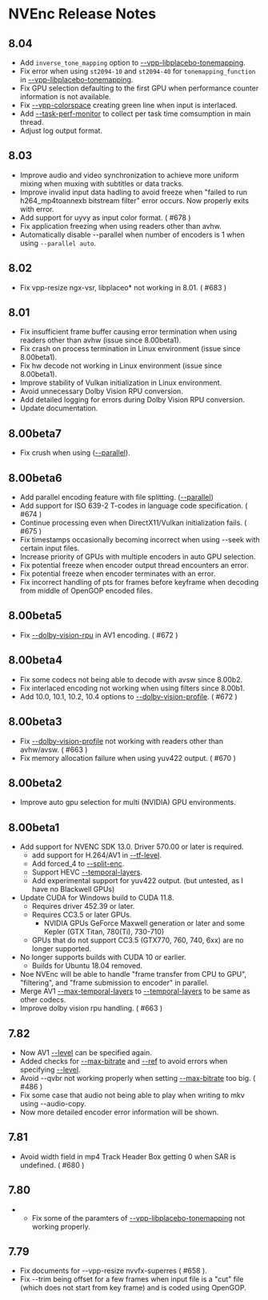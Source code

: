 # NVEnc Release Notes

## 8.04

- Add ```inverse_tone_mapping``` option to [--vpp-libplacebo-tonemapping](./NVEncC_Options.en.md#--vpp-libplacebo-tonemapping-param1value1param2value2).
- Fix error when using ```st2094-10``` and ```st2094-40``` for ```tonemapping_function``` in [--vpp-libplacebo-tonemapping](./NVEncC_Options.en.md#--vpp-libplacebo-tonemapping-param1value1param2value2).
- Fix GPU selection defaulting to the first GPU when performance counter information is not available.
- Fix [--vpp-colorspace](./NVEncC_Options.en.md#--vpp-colorspace-param1value1param2value2) creating green line when input is interlaced.
- Add [--task-perf-monitor](./NVEncC_Options.en.md#--task-perf-monitor) to collect per task time comsumption in main thread.
- Adjust log output format.

## 8.03

- Improve audio and video synchronization to achieve more uniform mixing when muxing with subtitles or data tracks.
- Improve invalid input data hadling to avoid freeze when "failed to run h264_mp4toannexb bitstream filter" error occurs.
  Now properly exits with error.
- Add support for uyvy as input color format. ( #678 )
- Fix application freezing when using readers other than avhw.
- Automatically disable --parallel when number of encoders is 1 when using ```--parallel auto```.

## 8.02

- Fix vpp-resize ngx-vsr, libplaceo* not working in 8.01. ( #683 )

## 8.01

- Fix insufficient frame buffer causing error termination when using readers other than avhw (issue since 8.00beta1).
- Fix crash on process termination in Linux environment (issue since 8.00beta1).
- Fix hw decode not working in Linux environment (issue since 8.00beta1).
- Improve stability of Vulkan initialization in Linux environment.
- Avoid unnecessary Dolby Vision RPU conversion.
- Add detailed logging for errors during Dolby Vision RPU conversion.
- Update documentation.

## 8.00beta7

- Fix crush when using ([--parallel](./NVEncC_Options.en.md#--parallel-int-or-param1value1param2value2)).

## 8.00beta6

- Add parallel encoding feature with file splitting. ([--parallel](./NVEncC_Options.en.md#--parallel-int-or-param1value1param2value2))
- Add support for ISO 639-2 T-codes in language code specification. ( #674 )
- Continue processing even when DirectX11/Vulkan initialization fails. ( #675 )
- Fix timestamps occasionally becoming incorrect when using --seek with certain input files.
- Increase priority of GPUs with multiple encoders in auto GPU selection.
- Fix potential freeze when encoder output thread encounters an error.
- Fix potential freeze when encoder terminates with an error.
- Fix incorrect handling of pts for frames before keyframe when decoding from middle of OpenGOP encoded files.

## 8.00beta5

- Fix [--dolby-vision-rpu](https://github.com/rigaya/NVEnc/blob/master/NVEncC_Options.en.md#--dolby-vision-rpu-string) in AV1 encoding. ( #672 )

## 8.00beta4

- Fix some codecs not being able to decode with avsw since 8.00b2.
- Fix interlaced encoding not working when using filters since 8.00b1.
- Add 10.0, 10.1, 10.2, 10.4 options to [--dolby-vision-profile](https://github.com/rigaya/NVEnc/blob/master/NVEncC_Options.en.md#--dolby-vision-profile-string-hevc-av1). ( #672 )

## 8.00beta3

- Fix [--dolby-vision-profile](https://github.com/rigaya/NVEnc/blob/master/NVEncC_Options.en.md#--dolby-vision-profile-string-hevc-av1) not working with readers other than avhw/avsw. ( #663 )
- Fix memory allocation failure when using yuv422 output. ( #670 )

## 8.00beta2

- Improve auto gpu selection for multi (NVIDIA) GPU environments.

## 8.00beta1

- Add support for NVENC SDK 13.0.
  Driver 570.00 or later is required.
  - add support for H.264/AV1 in [--tf-level](https://github.com/rigaya/NVEnc/blob/master/NVEncC_Options.en.md#--tf-level-int).
  - Add forced_4 to [--split-enc](https://github.com/rigaya/NVEnc/blob/master/NVEncC_Options.en.md#--split-enc-string).
  - Support HEVC [--temporal-layers](https://github.com/rigaya/NVEnc/blob/master/NVEncC_Options.en.md#--temporal-layers-int).
  - Add experimental support for yuv422 output. (but untested, as I have no Blackwell GPUs)
- Update CUDA for Windows build to CUDA 11.8.
  - Requires driver 452.39 or later.
  - Requires CC3.5 or later GPUs.
    - NVIDIA GPUs GeForce Maxwell generation or later and some Kepler (GTX Titan, 780(Ti), 730-710)
  - GPUs that do not support CC3.5 (GTX770, 760, 740, 6xx) are no longer supported.
- No longer supports builds with CUDA 10 or earlier.
  - Builds for Ubuntu 18.04 removed.
- Noe NVEnc will be able to handle "frame transfer from CPU to GPU", "filtering", and "frame submission to encoder" in parallel.
- Merge AV1 [--max-temporal-layers](https://github.com/rigaya/NVEnc/blob/master/NVEncC_Options.en.md#--temporal-layers-int) to [--temporal-layers](https://github.com/rigaya/NVEnc/blob/master/NVEncC_Options.en.md#--temporal-layers-int) to be same as other codecs.
- Improve dolby vision rpu handling. ( #663 ) 

## 7.82

- Now AV1 [--level](https://github.com/rigaya/NVEnc/blob/master/NVEncC_Options.en.md#--level-string) can be specified again.
- Added checks for [--max-bitrate](https://github.com/rigaya/NVEnc/blob/master/NVEncC_Options.en.md#--max-bitrate-int) and [--ref](https://github.com/rigaya/NVEnc/blob/master/NVEncC_Options.en.md#--ref-int) to avoid errors when specifying [--level](https://github.com/rigaya/NVEnc/blob/master/NVEncC_Options.en.md#--level-string).
- Avoid --qvbr not working properly when setting [--max-bitrate](https://github.com/rigaya/NVEnc/blob/master/NVEncC_Options.en.md#--max-bitrate-int) too big. ( #486 )
- Fix some case that audio not being able to play when writing to mkv using --audio-copy.
- Now more detailed encoder error information will be shown.


## 7.81

- Avoid width field in mp4 Track Header Box getting 0 when SAR is undefined. ( #680 )

## 7.80

- - Fix some of the paramters of [--vpp-libplacebo-tonemapping](https://github.com/rigaya/NVEnc/blob/master/NVEncC_Options.en.md#--vpp-libplacebo-tonemapping-param1value1param2value2) not working properly.

## 7.79

- Fix documents for --vpp-resize nvvfx-superres ( #658 ).
- Fix --trim being offset for a few frames when input file is a "cut" file (which does not start from key frame) and is coded using OpenGOP.
